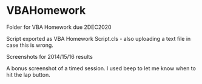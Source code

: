# VBAHomework
Folder for VBA Homework due 2DEC2020

Script exported as VBA Homework Script.cls - also uploading a text file in case this is wrong.

Screenshots for 2014/15/16 results

A bonus screenshot of a timed session. I used  beep to let me know when to hit the lap button.
